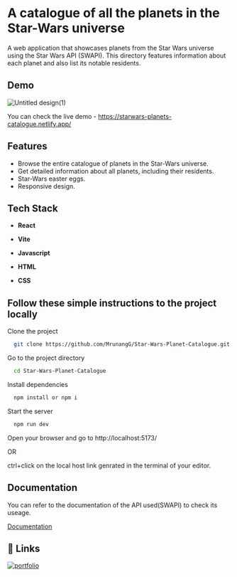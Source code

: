 
# A catalogue of all the planets in the Star-Wars universe

A web application that showcases planets from the Star Wars universe using the Star Wars API (SWAPI). This directory features information about each planet and also list its notable residents.


## Demo

![Untitled design(1)](https://github.com/MrunangG/Star-Wars-Planet-Catalogue/assets/110838504/643d67c8-2070-4119-a10b-7edce48015c4)


You can check the live demo - https://starwars-planets-catalogue.netlify.app/
## Features

- Browse the entire catalogue of planets in the Star-Wars universe. 
- Get detailed information about all planets, including their residents.
- Star-Wars easter eggs. 
- Responsive design.


## Tech Stack

- **React** 

- **Vite** 

- **Javascript**

- **HTML**

- **CSS**

## Follow these simple instructions to the project locally

Clone the project

```bash
  git clone https://github.com/MrunangG/Star-Wars-Planet-Catalogue.git
```

Go to the project directory

```bash
  cd Star-Wars-Planet-Catalogue
```

Install dependencies

```bash
  npm install or npm i
```

Start the server

```bash
  npm run dev
```
Open your browser and go to http://localhost:5173/

OR

ctrl+click on the local host link genrated in the terminal of your editor.
## Documentation
You can refer to the documentation of the API used(SWAPI) to check its useage.

[Documentation](https://www.swapi.tech/documentation)


## 🔗 Links
[![portfolio](https://img.shields.io/badge/my_portfolio-000?style=for-the-badge&logo=ko-fi&logoColor=white)](https://mrunang.site/)
